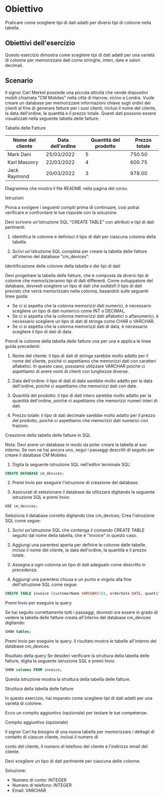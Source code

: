 # Obiettivo

Praticare come scegliere tipi di dati adatti per diversi tipi di colonne nella tabella.

## Obiettivi dell'esercizio

Questo esercizio dimostra come scegliere tipi di dati adatti per una varietà di colonne per memorizzare dati come stringhe, interi, date e valori decimali.

## Scenario

Il signor Carl Merkel possiede una piccola attività che vende dispositivi mobili chiamata "CM Mobiles" nella città di Harrow, vicino a Londra. Vuole creare un database per memorizzare informazioni chiave sugli ordini dei clienti al fine di generare fatture per i suoi clienti, inclusi il nome del cliente, la data dell'ordine, la quantità e il prezzo totale. Questi dati possono essere visualizzati nella seguente tabella delle fatture:

Tabella delle Fatture

| Nome del cliente | Data dell'ordine | Quantità del prodotto | Prezzo totale |
|------------------|------------------|------------------------|---------------|
| Mark Dani         | 25/03/2022      | 5                      | 750.50        |
| Karl Masonry      | 22/03/2022      | 4                      | 600.75        |
| Jack Raymond      | 20/03/2022      | 3                      | 978.00        |


Diagramma che mostra il file README nella pagina del corso.

Istruzioni

Prova a svolgere i seguenti compiti prima di continuare, così potrai verificare e confrontare le tue risposte con la soluzione.

Devi scrivere un'istruzione SQL "CREATE TABLE" con attributi e tipi di dati pertinenti.

1. Identifica le colonne e definisci il tipo di dati per ciascuna colonna della tabella.

2. Scrivi un'istruzione SQL completa per creare la tabella delle fatture all'interno del database "cm_devices".

Identificazione delle colonne della tabella e dei tipi di dati

Devi progettare la tabella delle fatture, che è composta da diversi tipi di colonne che memorizzeranno tipi di dati differenti. Come sviluppatore del database, dovresti scegliere un tipo di dati che soddisfi il tipo di dati previsto che verrà memorizzato nella colonna, basandoti sulle seguenti linee guida:

- Se ci si aspetta che la colonna memorizzi dati numerici, è necessario scegliere un tipo di dati numerico come INT o DECIMAL.
- Se ci si aspetta che la colonna memorizzi dati alfabetici o alfanumerici, è necessario scegliere un tipo di dati di stringa come CHAR o VARCHAR.
- Se ci si aspetta che la colonna memorizzi dati di data, è necessario scegliere il tipo di dati di data.

Prendi le colonne della tabella delle fatture una per una e applica le linee guida precedenti:

1. Nome del cliente: il tipo di dati di stringa sarebbe molto adatto per il nome del cliente, poiché ci aspettiamo che memorizzi dati con caratteri alfabetici. In questo caso, possiamo utilizzare VARCHAR poiché ci aspettiamo di avere nomi di clienti con lunghezze diverse.

2. Data dell'ordine: il tipo di dati di data sarebbe molto adatto per la data dell'ordine, poiché ci aspettiamo che memorizzi dati con date.

3. Quantità del prodotto: il tipo di dati intero sarebbe molto adatto per la quantità dell'ordine, poiché ci aspettiamo che memorizzi numeri interi di dati.

4. Prezzo totale: il tipo di dati decimale sarebbe molto adatto per il prezzo del prodotto, poiché ci aspettiamo che memorizzi dati numerici con frazioni.

Creazione della tabella delle fatture in SQL

Nota: Devi avere un database in modo da poter creare la tabella al suo interno. Se non ne hai ancora uno, segui i passaggi descritti di seguito per creare il database CM Mobiles.

1. Digita la seguente istruzione SQL nell'editor terminale SQL:

```sql
CREATE DATABASE cm_devices;
```

2. Premi Invio per eseguire l'istruzione di creazione del database.

3. Assicurati di selezionare il database da utilizzare digitando la seguente istruzione SQL e premi Invio:

```sql
USE cm_devices;
```

Seleziona il database corretto digitando Use cm_devices;
Crea l'istruzione SQL come segue:

1. Scrivi un'istruzione SQL che contenga il comando CREATE TABLE seguito dal nome della tabella, che è "invoice" in questo caso.

2. Aggiungi una parentesi aperta per definire le colonne delle tabelle, inclusi il nome del cliente, la data dell'ordine, la quantità e il prezzo totale.

3. Assegna a ogni colonna un tipo di dati adeguato come descritto in precedenza.

4. Aggiungi una parentesi chiusa e un punto e virgola alla fine dell'istruzione SQL come segue:

```sql
CREATE TABLE invoice (customerName VARCHAR(50), orderDate DATE, quantity INT, price DECIMAL);
```

Premi Invio per eseguire la query

Se hai seguito correttamente tutti i passaggi, dovresti ora essere in grado di vedere la tabella delle fatture creata all'interno del database cm_devices digitando:

```sql
SHOW tables;
```

Premi Invio per eseguire la query. Il risultato mostra le tabelle all'interno del database cm_devices.

Risultato della query
Se desideri verificare la struttura della tabella delle fatture, digita la seguente istruzione SQL e premi Invio.

```sql
SHOW columns FROM invoice;
```

Questa istruzione mostra la struttura della tabella delle fatture.

Struttura della tabella delle fatture

In questo esercizio, hai imparato come scegliere tipi di dati adatti per una varietà di colonne.

Ecco un compito aggiuntivo (opzionale) per testare le tue competenze.

Compito aggiuntivo (opzionale)

Il signor Carl ha bisogno di una nuova tabella per memorizzare i dettagli di contatto di ciascun cliente, inclusi il numero di

 conto del cliente, il numero di telefono del cliente e l'indirizzo email del cliente.

Devi scegliere un tipo di dati pertinente per ciascuna delle colonne.

Soluzione:

- Numero di conto: INTEGER
- Numero di telefono: INTEGER
- Email: VARCHAR
